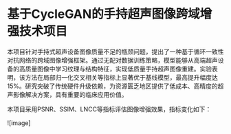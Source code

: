 # 基于CycleGAN的手持超声图像跨域增强技术项目

本项目针对手持式超声设备图像质量不足的瓶颈问题，提出了一种基于循环一致性对抗网络的跨域图像增强框架。通过无配对数据训练策略，模型能够从高端超声设备的高质量图像中学习纹理与结构特征，实现低质量手持超声图像重建。实验表明，该方法在局部归一化交叉相关等指标上显著优于基线模型，最高提升幅度达15%。研究突破了传统硬件升级依赖，为资源匮乏地区提供了低成本、高精度的超声影像解决方案，具有重要的临床应用价值。

本项目采用PSNR、SSIM、LNCC等指标评估图像增强效果，指标变化如下：

![image]



